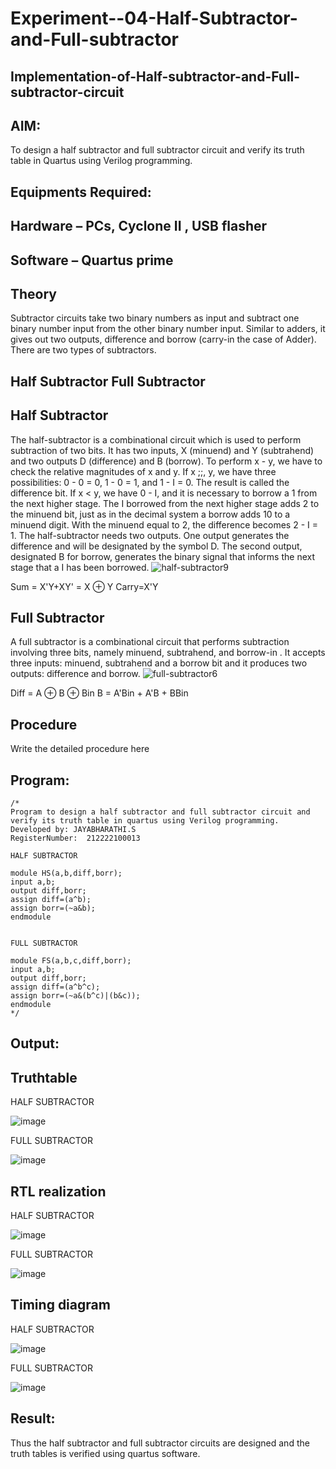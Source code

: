 # Experiment--04-Half-Subtractor-and-Full-subtractor
## Implementation-of-Half-subtractor-and-Full-subtractor-circuit
## AIM:
To design a half subtractor and full subtractor circuit and verify its truth table in Quartus using Verilog programming.

## Equipments Required:
## Hardware – PCs, Cyclone II , USB flasher
## Software – Quartus prime
## Theory
Subtractor circuits take two binary numbers as input and subtract one binary number input from the other binary number input. Similar to adders, it gives out two outputs, difference and borrow (carry-in the case of Adder). There are two types of subtractors.

## Half Subtractor Full Subtractor
## Half Subtractor
The half-subtractor is a combinational circuit which is used to perform subtraction of two bits. It has two inputs, X (minuend) and Y (subtrahend) and two outputs D (difference) and B (borrow). To perform x - y, we have to check the relative magnitudes of x and y. If x ;;, y, we have three possibilities: 0 - 0 = 0, 1 - 0 = 1, and 1 - I = 0. The result is called the difference bit. If x < y, we have 0 - I, and it is necessary to borrow a 1 from the next higher stage. The I borrowed from the next higher stage adds 2 to the minuend bit, just as in the decimal system a borrow adds 10 to a minuend digit. With the minuend equal to 2, the difference becomes 2 - I = 1. The half-subtractor needs two outputs. One output generates the difference and will be designated by the symbol D. The second output, designated B for borrow, generates the binary signal that informs the next stage that a I has been borrowed.
![half-subtractor9](https://user-images.githubusercontent.com/36288975/166112538-58c3bc7c-ee5d-4e6a-ac8d-8e8328efe27a.png)


Sum = X'Y+XY' = X ⊕ Y
Carry=X'Y

## Full Subtractor
A full subtractor is a combinational circuit that performs subtraction involving three bits, namely minuend, subtrahend, and borrow-in . It accepts three inputs: minuend, subtrahend and a borrow bit and it produces two outputs: difference and borrow. 
![full-subtractor6](https://user-images.githubusercontent.com/36288975/166112541-24c68359-3de8-4674-ae22-8272ffc385ed.png)


Diff = A ⊕ B ⊕ Bin B = A'Bin + A'B + BBin

## Procedure



Write the detailed procedure here 


## Program:
```
/*
Program to design a half subtractor and full subtractor circuit and verify its truth table in quartus using Verilog programming.
Developed by: JAYABHARATHI.S
RegisterNumber:  212222100013

HALF SUBTRACTOR  

module HS(a,b,diff,borr);
input a,b;
output diff,borr;
assign diff=(a^b);
assign borr=(~a&b);
endmodule  


FULL SUBTRACTOR  

module FS(a,b,c,diff,borr);
input a,b;
output diff,borr;
assign diff=(a^b^c);
assign borr=(~a&(b^c)|(b&c));
endmodule  
*/
```

## Output:

## Truthtable

HALF SUBTRACTOR 

![image](https://user-images.githubusercontent.com/120367796/232836275-92dd9f57-eff3-47f5-9582-130af885bce1.png)

FULL SUBTRACTOR


![image](https://user-images.githubusercontent.com/120367796/232836580-f225c66b-96e6-415f-b0ce-975cde621b25.png)


##  RTL realization

HALF SUBTRACTOR 

![image](https://user-images.githubusercontent.com/120367796/232836847-95636ea9-46e9-4e49-ba71-3bc6c6277d2f.png)

FULL SUBTRACTOR


![image](https://user-images.githubusercontent.com/120367796/232837093-ad72dcac-99ab-49c4-9ed5-5e8a91337c06.png)


## Timing diagram 

HALF SUBTRACTOR 

![image](https://user-images.githubusercontent.com/120367796/232837183-c8c754e3-d019-4866-8290-efb9be0118de.png)


FULL SUBTRACTOR

![image](https://user-images.githubusercontent.com/120367796/232837293-e9b471ac-8e6a-47a0-a05c-61347992ad26.png)


## Result:
Thus the half subtractor and full subtractor circuits are designed and the truth tables is verified using quartus software.
